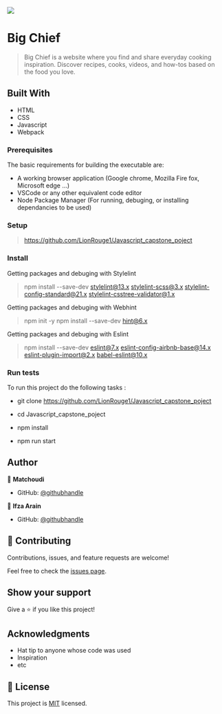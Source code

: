 ![](https://img.shields.io/badge/Microverse-blueviolet)

# Big Chief
> Big Chief is a website where you find and share everyday cooking inspiration. Discover recipes, cooks, videos, and how-tos based on the food you love.


## Built With

- HTML
- CSS
- Javascript
- Webpack

### Prerequisites
The basic requirements for building the executable are:

- A working browser application (Google chrome, Mozilla Fire fox, Microsoft edge ...)
- VSCode or any other equivalent code editor
- Node Package Manager (For running, debuging, or installing dependancies to be used)

### Setup
>https://github.com/LionRouge1/Javascript_capstone_poject

### Install
Getting packages and debuging with Stylelint
>npm install --save-dev stylelint@13.x stylelint-scss@3.x stylelint-config-standard@21.x stylelint-csstree-validator@1.x

Getting packages and debuging with Webhint
>npm init -y
>npm install --save-dev hint@6.x



Getting packages and debuging with Eslint
>npm install --save-dev eslint@7.x eslint-config-airbnb-base@14.x eslint-plugin-import@2.x babel-eslint@10.x


### Run tests
To run this project do the following tasks :

- git clone https://github.com/LionRouge1/Javascript_capstone_poject <br>
- cd Javascript_capstone_poject <br>


- npm install <br>
- npm run start <br>



## Author

👤 **Matchoudi**

- GitHub: [@githubhandle](https://github.com/LionRouge1)

👤 **Ifza Arain**

- GitHub: [@githubhandle](https://github.com/IfzaRasool)

## 🤝 Contributing

Contributions, issues, and feature requests are welcome!

Feel free to check the [issues page](../../issues/).

## Show your support

Give a ⭐️ if you like this project!

## Acknowledgments

- Hat tip to anyone whose code was used
- Inspiration
- etc

## 📝 License

This project is [MIT](./MIT.md) licensed.